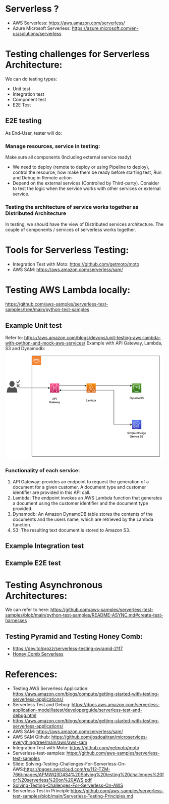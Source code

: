 # Serverless ?
- AWS Serverless: https://aws.amazon.com/serverless/
- Azure Microsoft Serverless: https://azure.microsoft.com/en-us/solutions/serverless

# Testing challenges for Serverless Architecture:
We can do testing types:
- Unit test
- Integration test
- Component test
- E2E Test

## E2E testing
As End-User, tester will do:

### Manage resources, service in testing:  
Make sure all components (Including external service ready)
- We need to deploy (remote to deploy or using Pipeline to deploy), control the resource, how make them be ready before starting test, Run and Debug in Remote action
- Depend on the external services (Controlled by Third-party). Consider to test the logic when the service works with other services or external service.

### Testing the architecture of service works together as Distributed Architecture

In testing, we should have the view of Distributed services architecture. 
The couple of components / services of serverless works together.

# Tools for Serverless Testing:
- Integration Test with Moto: https://github.com/getmoto/moto
- AWS SAM: https://aws.amazon.com/serverless/sam/

# Testing AWS Lambda locally:

https://github.com/aws-samples/serverless-test-samples/tree/main/python-test-samples
## Example Unit test
Refer to: https://aws.amazon.com/blogs/devops/unit-testing-aws-lambda-with-python-and-mock-aws-services/
Example with API Gateway, Lambda, S3 and Dynamodb: 
![Example-Lambda-Testing](./aws/example-projects/test-lambda-python/example-lambda-python.png)
### Functionality of each service:
1. API Gateway: provides an endpoint to request the generation of a document for a given customer.  A document type and customer identifier are provided in this API call.
2. Lambda: The endpoint invokes an AWS Lambda function that generates a document using the customer identifier and the document type provided.
3. Dynamodb: An Amazon DynamoDB table stores the contents of the documents and the users name, which are retrieved by the Lambda function.
4. S3: The resulting text document is stored to Amazon S3.

## Example Integration test

## Example E2E test

# Testing Asynchronous Architectures:
We can refer to here: https://github.com/aws-samples/serverless-test-samples/blob/main/python-test-samples/README-ASYNC.md#create-test-harnesses

## Testing Pyramid and Testing Honey Comb:
- https://dev.to/prozz/serverless-testing-pyramid-21f7
- [Honey Comb Serverless](https://www.infoq.com/presentations/honeycomb-serverless/?itm_campaign=rightbar_v2&itm_source=infoq&itm_medium=presentations_link&itm_content=link_text)

# References:
- Testing AWS Serverless Application: https://aws.amazon.com/blogs/compute/getting-started-with-testing-serverless-applications/
- Serverless Test and Debug: https://docs.aws.amazon.com/serverless-application-model/latest/developerguide/serverless-test-and-debug.html
- https://aws.amazon.com/blogs/compute/getting-started-with-testing-serverless-applications/
- AWS SAM: https://aws.amazon.com/serverless/sam/
- AWS SAM Github: https://github.com/josdoaitran/microservices-everything/tree/main/aws/aws-sam
- Integration Test with Moto: https://github.com/getmoto/moto
- Serverless-test-samples: https://github.com/aws-samples/serverless-test-samples
- Slide: Solving-Testing-Challenges-For-Serverless-On-AWS:https://pages.awscloud.com/rs/112-TZM-766/images/APMWQ3D4S4%20Solving%20testing%20challenges%20for%20serverless%20on%20AWS.pdf
- [Solving-Testing-Challenges-For-Serverless-On-AWS](https://lifesciences-resources.awscloud.com/vidyard-all-players/apmwq3d4s4-solving-testing-challenges-for-serverless-on-aws-2)
- Serverless Test in Principle:https://github.com/aws-samples/serverless-test-samples/blob/main/Serverless-Testing-Principles.md